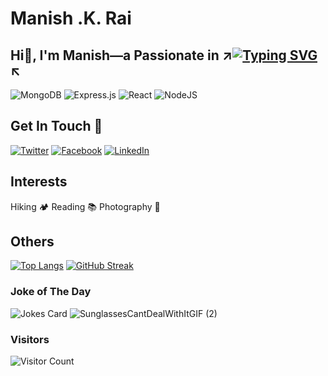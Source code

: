 
# Manish .K. Rai


## Hi👋, I'm Manish—a Passionate in ↗[![Typing SVG](https://readme-typing-svg.demolab.com?Code&weight=900&size=24&duration=2000&pause=200&color=F0F6FC&width=135&center=true&lines=Learning;Growing;Developing)](https://git.io/typing-svg)↖

![MongoDB](https://img.shields.io/badge/MongoDB-%234ea94b.svg?style=for-the-badge&logo=mongodb&logoColor=white)
![Express.js](https://img.shields.io/badge/express.js-%23404d59.svg?style=for-the-badge&logo=express&logoColor=%2361DAFB)
![React](https://img.shields.io/badge/react-%2320232a.svg?style=for-the-badge&logo=react&logoColor=%2361DAFB)
![NodeJS](https://img.shields.io/badge/node.js-6DA55F?style=for-the-badge&logo=node.js&logoColor=white)

## Get In Touch 🙌
[![Twitter](https://img.shields.io/badge/Twitter-%231DA1F2.svg?style=for-the-badge&logo=Twitter&logoColor=white)](https://twitter.com/ManishKRme)
[![Facebook](https://img.shields.io/badge/Facebook-%231877F2.svg?style=for-the-badge&logo=Facebook&logoColor=white)](https://www.facebook.com/profile.php?id=100009820152155)
[![LinkedIn](https://img.shields.io/badge/linkedin-%230077B5.svg?style=for-the-badge&logo=linkedin&logoColor=white)](https://www.linkedin.com/in/manish-kumar-rai-926461222/)

## Interests
Hiking 🏕️ Reading 📚 Photography 📸

## Others
[![Top Langs](https://github-readme-stats.vercel.app/api/top-langs/?username=manishrai0021&layout=compact)](https://github.com/manishrai0021/github-readme-stats)
[![GitHub Streak](https://streak-stats.demolab.com/?user=manishrai0021&theme=tokyonight_duo&hide_border=true)](https://git.io/streak-stats)


### Joke of The Day
![Jokes Card](https://readme-jokes.vercel.app/api?hideBorder&theme=gotham&textColor=%f5f5f7) ![SunglassesCantDealWithItGIF (2)](https://user-images.githubusercontent.com/94151781/217232669-15c362b9-72a4-4b60-acef-f2d51942f97a.gif)


### Visitors
![Visitor Count](https://profile-counter.glitch.me/{manishrai0021}/count.svg)

<!--
**manishrai0021/manishrai0021** is a ✨ _special_ ✨ repository because its `README.md` (this file) appears on your GitHub profile.

Here are some ideas to get you started:

- 🔭 I’m currently working on ...
- 🌱 I’m currently learning ...
- 👯 I’m looking to collaborate on ...
- 🤔 I’m looking for help with ...
- 💬 Ask me about ...
- 📫 How to reach me: ...
- 😄 Pronouns: ...
- ⚡ Fun fact: ...
-->
